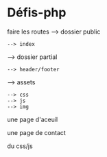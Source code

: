 # Défis-php

faire les routes
 --> dossier public

    --> index

 --> dossier partial

    --> header/footer

 --> assets

    --> css
    --> js
    --> img

une page d'aceuil

une page de contact

du css/js